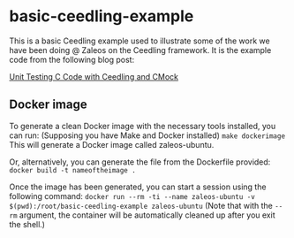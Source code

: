 # basic-ceedling-example

This is a basic Ceedling example used to illustrate some of the work we have been doing @ Zaleos on the Ceedling framework.
It is the example code from the following blog post:

[Unit Testing C Code with Ceedling and CMock](https://blog.zaleos.net/unit-testing-c-code-with-ceedling-and-cmock/)

## Docker image

To generate a clean Docker image with the necessary tools installed, you can run:
(Supposing you have Make and Docker installed)
`make dockerimage`
This will generate a Docker image called zaleos-ubuntu.

Or, alternatively, you can generate the file from the Dockerfile provided:
`docker build -t nameoftheimage .`

Once the image has been generated, you can start a session using the following command:
`docker run --rm -ti --name zaleos-ubuntu -v $(pwd):/root/basic-ceedling-example zaleos-ubuntu`
(Note that with the `--rm` argument, the container will be automatically cleaned up after you exit the shell.)

